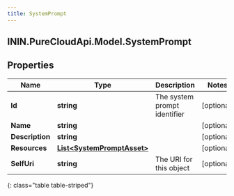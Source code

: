 ```yaml
---
title: SystemPrompt
---
```

## ININ.PureCloudApi.Model.SystemPrompt

## Properties

|Name | Type | Description | Notes|
|------------ | ------------- | ------------- | -------------|
| **Id** | **string** | The system prompt identifier | [optional] |
| **Name** | **string** |  | [optional] |
| **Description** | **string** |  | [optional] |
| **Resources** | [**List&lt;SystemPromptAsset&gt;**](SystemPromptAsset.html) |  | [optional] |
| **SelfUri** | **string** | The URI for this object | [optional] |
{: class="table table-striped"}


